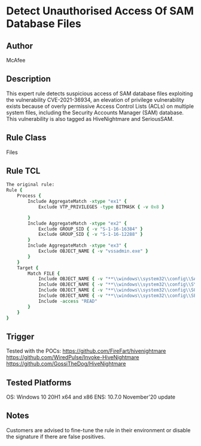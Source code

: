 # Detect Unauthorised Access Of SAM Database Files

## Author
McAfee

## Description
This expert rule detects suspicious access of SAM database files exploiting the vulnerability CVE-2021-36934, an elevation of privilege vulnerability exists because of overly permissive Access Control Lists (ACLs) on multiple system files, including the Security Accounts Manager (SAM) database. This vulnerability is also tagged as HiveNightmare and SeriousSAM.

## Rule Class 
Files

## Rule TCL
```tcl
The original rule: 
Rule {
	Process {
		Include AggregateMatch -xtype "ex1" {
			Exclude VTP_PRIVILEGES -type BITMASK { -v 0x8 }

		}
		Include AggregateMatch -xtype "ex2" {
			Exclude GROUP_SID { -v "S-1-16-16384" }
			Exclude GROUP_SID { -v "S-1-16-12288" }
		}
		Include AggregateMatch -xtype "ex3" {
			Exclude OBJECT_NAME { -v "vssadmin.exe" }
		}
	}
	Target {
		Match FILE {
			Include OBJECT_NAME { -v "**\\windows\\system32\\config\\SAM" }
			Include OBJECT_NAME { -v "**\\windows\\system32\\config\\SYSTEM" }
			Include OBJECT_NAME { -v "**\\windows\\system32\\config\\SOFTWARE" }
			Include OBJECT_NAME { -v "**\\windows\\system32\\config\\SECURITY" }
			Include -access "READ"
		}
	}
}

```

## Trigger
Tested with the POCs:
https://github.com/FireFart/hivenightmare
https://github.com/WiredPulse/Invoke-HiveNightmare
https://github.com/GossiTheDog/HiveNightmare

## Tested Platforms
OS: Windows 10 20H1 x64 and x86
ENS: 10.7.0 November'20 update

## Notes
Customers are advised to fine-tune the rule in their environment or disable the signature if there are false positives.